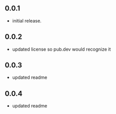 ## 0.0.1

- initial release.

## 0.0.2

- updated license so pub.dev would recognize it

## 0.0.3

- updated readme

## 0.0.4

- updated readme
